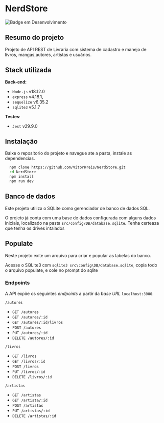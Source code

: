 
# NerdStore

![Badge em Desenvolvimento](http://img.shields.io/static/v1?label=STATUS&message=EM%20DESENVOLVIMENTO&color=GREEN)

## Resumo do projeto
Projeto de API REST de Livraria com sistema de cadastro e manejo de livros, mangas,autores, artistas e usuários.


## Stack utilizada

**Back-end:**
* `Node.js` v18.12.0
* `express` v4.18.1,
* `sequelize` v6.35.2
* `sqlite3` v5.1.7

**Testes:**
* `Jest` v29.9.0


## Instalação

Baixe o repositorio do projeto e navegue ate a pasta, instale as dependencias.

```bash
  npm clone https://github.com/VitorKreis/NerdStore.git
  cd NerdStore
  npm install
  npm run dev
```
    
## Banco de dados

Este projeto utiliza o SQLite como gerenciador de banco de dados SQL.

O projeto já conta com uma base de dados configurada com alguns dados iniciais, localizado na pasta `src/config/DB/database.sqlite`. Tenha certeaza que tenha os drives intalados


## Populate

Neste projeto exite um arquivo para criar e popular as tabelas do banco.

Acesse o SQLite3 com `sqlite3 src\config\DB/database.sqlite`, copia todo o arquivo populate, e cole no prompt do sqlite

### Endpoints

A API expõe os seguintes *endpoints* a partir da *base URL* `localhost:3000`:

`/autores`
* `GET /autores`
* `GET /autores/:id`
* `GET /autores/:id/livros`
* `POST /autores`
* `PUT /autores/:id`
* `DELETE /autores/:id`

`/livros`
* `GET /livros`
* `GET /livros/:id`
* `POST /livros`
* `PUT /livros/:id`
* `DELETE /livros/:id`


`/artistas`
* `GET /artistas`
* `GET /artista/:id`
* `POST /artistas`
* `PUT /artistas/:id`
* `DELETE /artistas/:id`


